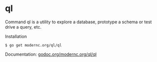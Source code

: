 ql
==

Command ql is a utility to explore a database, prototype a schema or test drive a query, etc.

Installation

    $ go get modernc.org/ql/ql

Documentation: [godoc.org/modernc.org/ql/ql](http://godoc.org/modernc.org/ql/ql)
